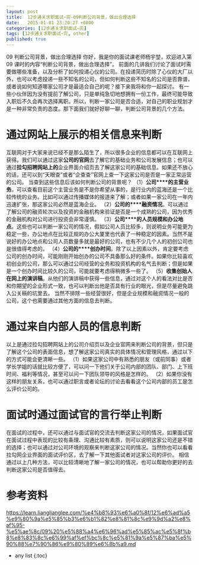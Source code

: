 ```yaml
---
layout: post
title:  12步通关求职面试~完-09判断公司背景，做出合理选择
date:   2015-01-01 23:20:27 +0800
categories: [12步通关求职面试~完]
tags: [12步通关求职面试~完, other]
published: true
---
```




09 判断公司背景，做出合理选择
你好，我是你的面试课老师杨宇堃，欢迎进入第 09 课时的内容“判断公司背景，做出合理选择”。 前面的几讲我们讨论了面试时需要做哪些准备，以及分析了如何投递心仪的公司。在投递简历时除了心仪的大厂以外，也可以考虑投递一些不知名的公司，但如何判断这些不知名的公司是否靠谱，或者说如何知道哪家公司才是最适合自己的呢？接下来我将和你一起探讨。 有一些小伙伴因为没有提前了解公司，只是单纯急切地想拥有一份工作，最终可能导致入职后不久会再次选择离职。所以，判断一家公司是否合适，对自己的职业规划才是一种非常负责的态度。那下面我们就好好聊一聊，判断公司背景的几个方法。

# 通过网站上展示的相关信息来判断

互联网对于大家来说已经不是那么陌生了，所以很多企业的信息都可以在互联网上获得。我们可以通过这家**公司的官网**去了解它的基础业务和公司发展信息；也可以通过**拉勾****招聘网站****上的**企业界面介绍页去了解这家公司的基础信息。如果还不放心的话，还可以到“天眼查”或者“企查查”官网上查一下这家公司是否是一家正常运营的公司。 当查到这些信息后该如何判断公司的背景呢？ （1）**公司****的主营业务**。可以查看目前这个主营业务是不是你希望从事的，是行业内的蓝海还是一个比较传统的业务。比如可以通过传播媒体的报道来了解；或者如果一家公司在一年内迅速扩张，那这家公司必然是蓝海企业。 （2）**公司的****融资情况**。可以通过了解公司的融资轮次以及投资的金融机构来验证是否是一个成熟的公司，因为优秀的金融机构对公司进行投资会非常谨慎。 （3）**公司****的人员规模和办公地点**。这些也可以判断一家公司的情况，假如公司人员比较多，则说明业务可能更为稳定一些，办公地点在比较正规的办公大厦里也代表了一种稳定的因素。当然不是说好的办公地点和公司人员数量多就是最好的公司，也有不少几个人的初创公司也是很值得考虑的。 （4）**公司的****创办时间**。除了以上因素以外，肯定要考虑公司的创办时间，可能刚刚开始创办的公司不具备那么好的条件。如果你比较喜欢初创业的公司，那么可以通过公司经营的业务和投资机构的名气去判断；但是如果是一个创办时间比较久的公司，可能就要考虑得稍微多一些了。 （5）**收集创始人在网上的演讲稿**。从他们的演讲稿中获得一些信息，通过对这个人的看法对比是否和你期望的企业形式一致，也可以判断出他是否具有行业的眼光，但是尽量避免跳入公关稿的坑里去。 当然不排除一些经营很好，但是企业规模和融资情况一般的公司，这个也需要通过其他方面的信息去判断。

# 通过来自内部人员的信息判断

以上是通过拉勾招聘网站上的公司介绍页以及企业官网来判断公司的背景，但只是了解这个公司的表面信息，想了解这家公司真实的具体情况和管理风格，通过以下的方式可能会更清晰一些。 （1）如果这家公司中有熟悉的朋友（或前同事）或者学长学姐的话就比较方便了，可以问一下他们关于公司内部的团队、部门、上下班时间、福利等情况，甚至可以问一下团队领导的风格是怎样的。 （2）如果你没有这样的朋友关系，也可以通过职言或者论坛的讨论去看看这个公司内部的员工是怎么评价公司的。

# 面试时通过面试官的言行举止判断

在面试的过程中，还可以通过与面试官的交流去判断这家公司的情况，如果面试官在面试过程中表现的比较有条理、沟通比较有素质，则可以说明这家公司还是不错的选择；也可以通过对公司环境的观察来判断这家公司的情况。当然你也可以看看拉勾网企业界面的面试评价区，去了解一下其他面试者对这家公司的评价。 相信通过以上几种方法，可以比较清晰地了解一家公司的情况，也可以帮助你更好的去判断这家公司是否值得去。




# 参考资料

https://learn.lianglianglee.com/%e4%b8%93%e6%a0%8f/12%e6%ad%a5%e9%80%9a%e5%85%b3%e6%b1%82%e8%81%8c%e9%9d%a2%e8%af%95-%e5%ae%8c/09%20%e5%88%a4%e6%96%ad%e5%85%ac%e5%8f%b8%e8%83%8c%e6%99%af%ef%bc%8c%e5%81%9a%e5%87%ba%e5%90%88%e7%90%86%e9%80%89%e6%8b%a9.md

* any list
{:toc}
